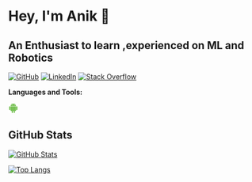 # Hey, I'm Anik 👋

## An Enthusiast to learn ,experienced on ML and Robotics

[![GitHub](https://img.shields.io/badge/GitHub-NavinAnik-black)](https://github.com/NavinAnik)
[![LinkedIn](https://img.shields.io/badge/LinkedIn-NavinAnik-blue)](https://www.linkedin.com/in/s-m-navin-nayer-anik-8011441b1/)
[![Stack Overflow](https://img.shields.io/badge/Stack&nbsp;Overflow-NavinANik-orange)](https://stackoverflow.com/users/10206796/s-m-navin-nayer-anik)

**Languages and Tools:**  


<code><img height="20" src="https://raw.githubusercontent.com/github/explore/80688e429a7d4ef2fca1e82350fe8e3517d3494d/topics/android/android.png"></code>

## GitHub Stats

[![GitHub Stats](https://github-readme-stats.vercel.app/api?username=NavinAnik&show_icons=true&icon_color=805AD5&text_color=718096&bg_color=ffffff00&hide_title=true&include_all_commits=true&count_private=true&hide_border=true)](https://github.com/NavinAnik)


[![Top Langs](https://github-readme-stats.vercel.app/api/top-langs/?username=NavinAnik&layout=compact&icon_color=805AD5&text_color=718096&bg_color=ffffff00&hide_border=true&langs_count=7&hide=Blade)](https://github.com/NavinAnik)

